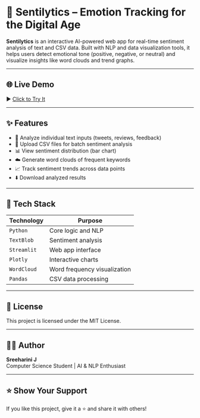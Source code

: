 # 💬 Sentilytics – Emotion Tracking for the Digital Age

**Sentilytics** is an interactive AI-powered web app for real-time sentiment analysis of text and CSV data. Built with NLP and data visualization tools, it helps users detect emotional tone (positive, negative, or neutral) and visualize insights like word clouds and trend graphs.

---

## 🌐 Live Demo
▶️ [Click to Try It](https://sentilytics-d8zey8zkp354ihwzb2aem7.streamlit.app/)

---

## ✨ Features

- 📝 Analyze individual text inputs (tweets, reviews, feedback)
- 📂 Upload CSV files for batch sentiment analysis
- 📊 View sentiment distribution (bar chart)
- ☁️ Generate word clouds of frequent keywords
- 📈 Track sentiment trends across data points
- ⬇️ Download analyzed results

---

## 🧠 Tech Stack

| Technology | Purpose |
|------------|---------|
| `Python` | Core logic and NLP |
| `TextBlob` | Sentiment analysis |
| `Streamlit` | Web app interface |
| `Plotly` | Interactive charts |
| `WordCloud` | Word frequency visualization |
| `Pandas` | CSV data processing |

---

## 🔖 License

This project is licensed under the MIT License.

---

## 👩‍💻 Author

**Sreeharini J**  
Computer Science Student | AI & NLP Enthusiast

---

## ⭐️ Show Your Support

If you like this project, give it a ⭐️ and share it with others!

